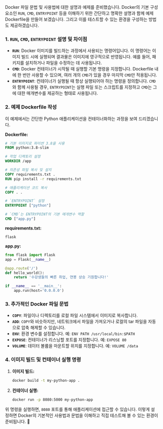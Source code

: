 Docker 파일 문법 및 사용법에 대한 설명과 예제를 준비했습니다. Docker의 기본 구성 요소인 `RUN`, `CMD`, `ENTRYPOINT` 등을 이해하기 위한 간단하고 명확한 설명과 함께 예제 Dockerfile을 만들어 보겠습니다. 그리고 이를 테스트할 수 있는 환경을 구성하는 방법도 제공하겠습니다.

### 1. `RUN`, `CMD`, `ENTRYPOINT` 설명 및 차이점

- **`RUN`**: Docker 이미지를 빌드하는 과정에서 사용되는 명령어입니다. 이 명령어는 이미지 빌드 시에 실행되며 결과물은 이미지에 영구적으로 반영됩니다. 예를 들어, 패키지를 설치하거나 파일을 수정하는 데 사용됩니다.
- **`CMD`**: Docker 컨테이너가 시작될 때 실행할 기본 명령을 지정합니다. Dockerfile 내에 한 번만 사용할 수 있으며, 여러 개의 `CMD`가 있을 경우 마지막 `CMD`만 적용됩니다.
- **`ENTRYPOINT`**: 컨테이너가 실행될 때 항상 실행되어야 하는 명령을 정의합니다. `CMD`와 함께 사용될 경우, `ENTRYPOINT`는 실행 파일 또는 스크립트를 지정하고 `CMD`는 그에 대한 매개변수를 제공하는 형태로 사용됩니다.

### 2. 예제 Dockerfile 작성

이 예제에서는 간단한 Python 애플리케이션을 컨테이너화하는 과정을 보여 드리겠습니다.

**Dockerfile:**
```dockerfile
# 기본 이미지로 파이썬 3.8을 사용
FROM python:3.8-slim

# 작업 디렉토리 설정
WORKDIR /app

# 의존성 파일 복사 및 설치
COPY requirements.txt .
RUN pip install -r requirements.txt

# 애플리케이션 코드 복사
COPY . .

# `ENTRYPOINT` 설정
ENTRYPOINT ["python"]

# `CMD`는 ENTRYPOINT의 기본 매개변수 역할
CMD ["app.py"]
```

**requirements.txt:**
```
flask
```

**app.py:**
```python
from flask import Flask
app = Flask(__name__)

@app.route('/')
def hello_world():
    return '수강생들의 빠른 취업, 연봉 상승 기원합니다!'

if __name__ == '__main__':
    app.run(host='0.0.0.0')
```

### 3. 추가적인 Docker 파일 문법

- **`COPY`**: 파일이나 디렉토리를 로컬 파일 시스템에서 이미지로 복사합니다.
- **`ADD`**: `COPY`와 비슷하지만, 네트워크에서 파일을 가져오거나 로컬의 tar 파일을 자동으로 압축 해제할 수 있습니다.
- **`ENV`**: 환경 변수를 설정합니다. 예: `ENV PATH /usr/local/bin:$PATH`
- **`EXPOSE`**: 컨테이너가 리스닝할 포트를 지정합니다. 예: `EXPOSE 80`
- **`VOLUME`**: 데이터 볼륨을 마운트할 위치를 지정합니다. 예: `VOLUME /data`

### 4. 이미지 빌드 및 컨테이너 실행 명령

1. **이미지 빌드:**
   ```bash
   docker build -t my-python-app .
   ```
2. **컨테이너 실행:**
   ```bash
   docker run -p 8080:5000 my-python-app
   ```

위 명령을 실행하면, `8080` 포트를 통해 애플리케이션에 접근할 수 있습니다. 이렇게 설정하면 Docker의 기본적인 사용법과 문법을 이해하고 직접 테스트해 볼 수 있는 환경이 준비됩니다. 🚀
